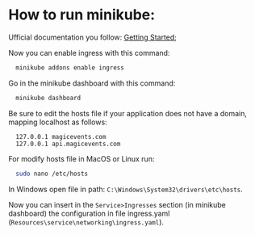 # How to run minikube:

Ufficial documentation you follow: [Getting Started](https://minikube.sigs.k8s.io/docs/start/?arch=%2Fwindows%2Fx86-64%2Fstable%2F.exe+download);

Now you can enable ingress with this command:
```bash
  minikube addons enable ingress
```
Go in the minikube dashboard with this command:
```bash
  minikube dashboard
```
Be sure to edit the hosts file if your application does not have a domain, mapping localhost as follows:
```
  127.0.0.1 magicevents.com
  127.0.0.1 api.magicevents.com
```
For modify hosts file in MacOS or Linux run:
```bash
  sudo nano /etc/hosts
```
In Windows open file in path: `C:\Windows\System32\drivers\etc\hosts`.

Now you can insert in the `Service>Ingresses` section (in minikube dashboard) the configuration in file ingress.yaml (`Resources\service\networking\ingress.yaml`).